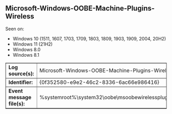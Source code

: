 ## Microsoft-Windows-OOBE-Machine-Plugins-Wireless

Seen on:
* Windows 10 (1511, 1607, 1703, 1709, 1803, 1809, 1903, 1909, 2004, 20H2)
* Windows 11 (21H2)
* Windows 8.0
* Windows 8.1

<table border="1" class="docutils">
  <tbody>
    <tr>
      <td><b>Log source(s):</b></td>
      <td>Microsoft-Windows-OOBE-Machine-Plugins-Wireless</td>
    </tr>
    <tr>
      <td><b>Identifier:</b></td>
      <td>{0f352580-e9e2-46c2-8336-6ac66e986416}</td>
    </tr>
    <tr>
      <td><b>Event message file(s):</b></td>
      <td>%systemroot%\system32\oobe\msoobewirelessplugin.dll</td>
    </tr>
  </tbody>
</table>

&nbsp;

